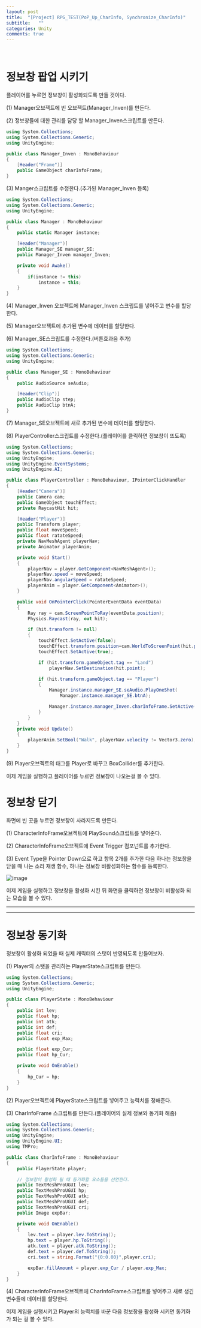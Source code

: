 ```yaml
---
layout: post
title:  "[Project] RPG_TEST(PoP_Up_CharInfo, Synchronize_CharInfo)"
subtitle:   ""
categories: Unity
comments: true
---
```


<br>

# 정보창 팝업 시키기

플레이어를 누르면 정보창이 활성화되도록 만들 것이다.

(1) Manager오브젝트에 빈 오브젝트(Manager_Inven)를 만든다.

(2) 정보창들에 대한 관리를 담당 할 Manager_Inven스크립트를 만든다.

```csharp
using System.Collections;
using System.Collections.Generic;
using UnityEngine;

public class Manager_Inven : MonoBehaviour
{
    [Header("Frame")]
    public GameObject charInfoFrame;
}
```

(3) Manger스크립트를 수정한다.(추가된 Manager_Inven 등록)

```csharp
using System.Collections;
using System.Collections.Generic;
using UnityEngine;

public class Manager : MonoBehaviour
{
    public static Manager instance;

    [Header("Manager")]
    public Manager_SE manager_SE;
    public Manager_Inven manager_Inven;

    private void Awake()
    {
        if(instance != this)
            instance = this;
    }
}
```

(4) Manager_Inven 오브젝트에 Manager_Inven 스크립트를 넣어주고 변수를 할당한다.

(5) Manager오브젝트에 추가된 변수에 데이터를 할당한다.

(6) Manager_SE스크립트를 수정한다.(버튼효과음 추가)

```csharp
using System.Collections;
using System.Collections.Generic;
using UnityEngine;

public class Manager_SE : MonoBehaviour
{
    public AudioSource seAudio;

    [Header("Clip")]
    public AudioClip step;
    public AudioClip btnA;
}
```

(7) Manager_SE오브젝트에 새로 추가된 변수에 데이터를 할당한다.

(8) PlayerController스크립트를 수정한다.(플레이어를 클릭하면 정보창이 뜨도록)

```csharp
using System.Collections;
using System.Collections.Generic;
using UnityEngine;
using UnityEngine.EventSystems;
using UnityEngine.AI;

public class PlayerController : MonoBehaviour, IPointerClickHandler
{
    [Header("Camera")]
    public Camera cam;
    public GameObject touchEffect;   
    private RaycastHit hit;

    [Header("Player")]
    public Transform player;
    public float moveSpeed;
    public float ratateSpeed;
    private NavMeshAgent playerNav;
    private Animator playerAnim;

    private void Start()
    {
        playerNav = player.GetComponent<NavMeshAgent>();
        playerNav.speed = moveSpeed;
        playerNav.angularSpeed = ratateSpeed;
        playerAnim = player.GetComponent<Animator>();
    }

    public void OnPointerClick(PointerEventData eventData)
    {
        Ray ray = cam.ScreenPointToRay(eventData.position);
        Physics.Raycast(ray, out hit);

        if (hit.transform != null)
        {
            touchEffect.SetActive(false);
            touchEffect.transform.position=cam.WorldToScreenPoint(hit.point);
            touchEffect.SetActive(true);

            if (hit.transform.gameObject.tag == "Land")
                playerNav.SetDestination(hit.point);

            if (hit.transform.gameObject.tag == "Player")
            {
                Manager.instance.manager_SE.seAudio.PlayOneShot(
                    Manager.instance.manager_SE.btnA);

                Manager.instance.manager_Inven.charInfoFrame.SetActive(true);
            }
        }
    }
    private void Update()
    {
        playerAnim.SetBool("Walk", playerNav.velocity != Vector3.zero);
    }
}
```

(9) Player오브젝트의 태그를 Player로 바꾸고 BoxCollider를 추가한다.

이제 게임을 실행하고 플레이어를 누르면 정보창이 나오는걸 볼 수 있다.

# 정보창 닫기

화면에 빈 곳을 누르면 정보창이 사라지도록 만든다.

(1) CharacterInfoFrame오브젝트에 PlaySound스크립트를 넣어준다.

(2) CharacterInfoFrame오브젝트에 Event Trigger 컴포넌트를 추가한다.

(3) Event Type을 Pointer Down으로 하고 항목 2개를 추가한 다음 하나는 정보창을 닫을 때 나는 소리 재생 함수, 하나는 정보창 비활성화하는 함수를 등록한다.

![image](https://user-images.githubusercontent.com/101051124/162687579-557fe0b4-a509-4d72-a151-24896d1782f9.png)

이제 게임을 실행하고 정보창을 활성화 시킨 뒤 화면을 클릭하면 정보창이 비활성화 되는 모습을 볼 수 있다.

***

***

# 정보창 동기화

정보창이 활성화 되었을 때 실제 캐릭터의 스탯이 반영되도록 만들어보자.

(1) Player의 스탯을 관리하는 PlayerState스크립트를 만든다.

```csharp
using System.Collections;
using System.Collections.Generic;
using UnityEngine;

public class PlayerState : MonoBehaviour
{
    public int lev;
    public float hp;
    public int atk;
    public int def;
    public float cri;
    public float exp_Max;

    public float exp_Cur;
    public float hp_Cur;

    private void OnEnable()
    {
        hp_Cur = hp;
    }
}
```

(2) Player오브젝트에 PlayerState스크립트를 넣어주고 능력치를 정해준다.

(3) CharInfoFrame 스크립트를 만든다.(플레이어의 실제 정보와 동기화 해줌)

```csharp
using System.Collections;
using System.Collections.Generic;
using UnityEngine;
using UnityEngine.UI;
using TMPro;

public class CharInfoFrame : MonoBehaviour
{
    public PlayerState player;

    // 정보창이 활성화 될 때 동기화할 요소들을 선언한다.
    public TextMeshProUGUI lev;
    public TextMeshProUGUI hp;
    public TextMeshProUGUI atk;
    public TextMeshProUGUI def;
    public TextMeshProUGUI cri;
    public Image expBar;

    private void OnEnable()
    {
        lev.text = player.lev.ToString();
        hp.text = player.hp.ToString();
        atk.text = player.atk.ToString();
        def.text = player.def.ToString();
        cri.text = string.Format("{0:0.00}",player.cri);

        expBar.fillAmount = player.exp_Cur / player.exp_Max;
    }
}
```

(4) CharacterInfoFrame오브젝트에 CharInfoFrame스크립트를 넣어주고 새로 생긴 변수들에 데이터를 할당한다.

이제 게임을 실행시키고 Player의 능력치를 바꾼 다음 정보창을 활성화 시키면 동기화가 되는 걸 볼 수 있다.